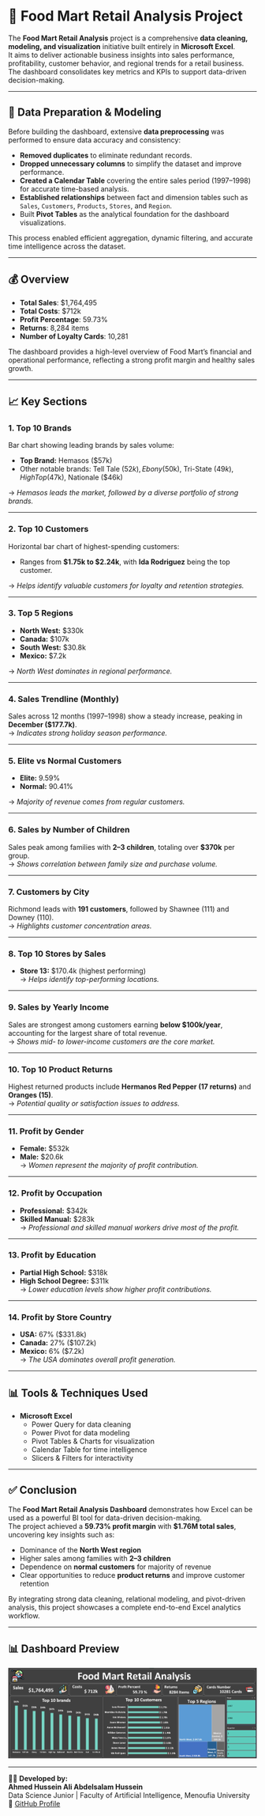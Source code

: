 # 🛒 Food Mart Retail Analysis Project

The **Food Mart Retail Analysis** project is a comprehensive **data cleaning, modeling, and visualization** initiative built entirely in **Microsoft Excel**.  
It aims to deliver actionable business insights into sales performance, profitability, customer behavior, and regional trends for a retail business.  
The dashboard consolidates key metrics and KPIs to support data-driven decision-making.

---

## 🧹 Data Preparation & Modeling

Before building the dashboard, extensive **data preprocessing** was performed to ensure data accuracy and consistency:

- **Removed duplicates** to eliminate redundant records.  
- **Dropped unnecessary columns** to simplify the dataset and improve performance.  
- **Created a Calendar Table** covering the entire sales period (1997–1998) for accurate time-based analysis.  
- **Established relationships** between fact and dimension tables such as `Sales`, `Customers`, `Products`, `Stores`, and `Region`.  
- Built **Pivot Tables** as the analytical foundation for the dashboard visualizations.

This process enabled efficient aggregation, dynamic filtering, and accurate time intelligence across the dataset.

---

## 💰 Overview

- **Total Sales**: $1,764,495  
- **Total Costs**: $712k  
- **Profit Percentage**: 59.73%  
- **Returns**: 8,284 items  
- **Number of Loyalty Cards**: 10,281  

The dashboard provides a high-level overview of Food Mart’s financial and operational performance, reflecting a strong profit margin and healthy sales growth.

---

## 📈 Key Sections

### 1. Top 10 Brands
Bar chart showing leading brands by sales volume:
- **Top Brand:** Hemasos ($57k)
- Other notable brands: Tell Tale ($52k), Ebony ($50k), Tri-State ($49k), High Top ($47k), Nationale ($46k)

→ *Hemasos leads the market, followed by a diverse portfolio of strong brands.*

---

### 2. Top 10 Customers
Horizontal bar chart of highest-spending customers:
- Ranges from **$1.75k to $2.24k**, with **Ida Rodriguez** being the top customer.

→ *Helps identify valuable customers for loyalty and retention strategies.*

---

### 3. Top 5 Regions
- **North West:** $330k  
- **Canada:** $107k  
- **South West:** $30.8k  
- **Mexico:** $7.2k  

→ *North West dominates in regional performance.*

---

### 4. Sales Trendline (Monthly)
Sales across 12 months (1997–1998) show a steady increase, peaking in **December ($177.7k)**.  
→ *Indicates strong holiday season performance.*

---

### 5. Elite vs Normal Customers
- **Elite:** 9.59%  
- **Normal:** 90.41%  

→ *Majority of revenue comes from regular customers.*

---

### 6. Sales by Number of Children
Sales peak among families with **2–3 children**, totaling over **$370k** per group.  
→ *Shows correlation between family size and purchase volume.*

---

### 7. Customers by City
Richmond leads with **191 customers**, followed by Shawnee (111) and Downey (110).  
→ *Highlights customer concentration areas.*

---

### 8. Top 10 Stores by Sales
- **Store 13:** $170.4k (highest performing)  
→ *Helps identify top-performing locations.*

---

### 9. Sales by Yearly Income
Sales are strongest among customers earning **below $100k/year**, accounting for the largest share of total revenue.  
→ *Shows mid- to lower-income customers are the core market.*

---

### 10. Top 10 Product Returns
Highest returned products include **Hermanos Red Pepper (17 returns)** and **Oranges (15)**.  
→ *Potential quality or satisfaction issues to address.*

---

### 11. Profit by Gender
- **Female:** $532k  
- **Male:** $20.6k  
→ *Women represent the majority of profit contribution.*

---

### 12. Profit by Occupation
- **Professional:** $342k  
- **Skilled Manual:** $283k  
→ *Professional and skilled manual workers drive most of the profit.*

---

### 13. Profit by Education
- **Partial High School:** $318k  
- **High School Degree:** $311k  
→ *Lower education levels show higher profit contributions.*

---

### 14. Profit by Store Country
- **USA:** 67% ($331.8k)  
- **Canada:** 27% ($107.2k)  
- **Mexico:** 6% ($7.2k)  
→ *The USA dominates overall profit generation.*

---

## 📊 Tools & Techniques Used

- **Microsoft Excel**
  - Power Query for data cleaning  
  - Power Pivot for data modeling  
  - Pivot Tables & Charts for visualization  
  - Calendar Table for time intelligence  
  - Slicers & Filters for interactivity  

---

## ✅ Conclusion

The **Food Mart Retail Analysis Dashboard** demonstrates how Excel can be used as a powerful BI tool for data-driven decision-making.  
The project achieved a **59.73% profit margin** with **$1.76M total sales**, uncovering key insights such as:

- Dominance of the **North West region**  
- Higher sales among families with **2–3 children**  
- Dependence on **normal customers** for majority of revenue  
- Clear opportunities to reduce **product returns** and improve customer retention

By integrating strong data cleaning, relational modeling, and pivot-driven analysis, this project showcases a complete end-to-end Excel analytics workflow.

---
## 📊 Dashboard Preview

![Food Mart Dashboard](images/1st_Dashboard.png)

---

👨‍💻 **Developed by:**  
**Ahmed Hussein Ali Abdelsalam Hussein**  
Data Science Junior | Faculty of Artificial Intelligence, Menoufia University  
📧 [GitHub Profile](https://github.com/A7med668)
